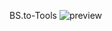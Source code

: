 BS.to-Tools
![preview](https://github.com/RedoHeal/BS.to-Tools/assets/85709307/84719183-64fc-4e6f-b225-83add71d1dad)
